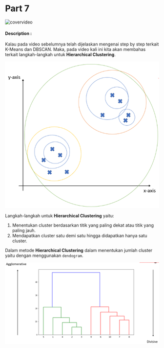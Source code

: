 # Part 7

![covervideo](http://bit.ly/makeaicovervideo)

#### **Description :**


Kalau pada video sebelumnya telah dijelaskan mengenai step by step terkait K-Means dan DBSCAN. Maka, pada video kali ini kita akan membahas terkait langkah-langkah untuk **Hierarchical Clustering**. 

![Assets](https://github.com/BenedictusAryo/documents_assets/raw/master/New%20CourseMap/Intermediate%20Course/4_Clustering%20and%20Unsupervised%20Machine%20Learning/assets/5.png)

Langkah-langkah untuk **Hierarchical Clustering** yaitu:
1. Menentukan cluster berdasarkan titik yang paling dekat atau titik yang paling jauh.
2. Mendapatkan cluster satu demi satu hingga didapatkan hanya satu cluster.

Dalam metode **Hierarchical Clustering** dalam menentukan jumlah cluster yaitu dengan menggunakan `dendogram`.

![Assets](https://github.com/BenedictusAryo/documents_assets/raw/master/New%20CourseMap/Intermediate%20Course/4_Clustering%20and%20Unsupervised%20Machine%20Learning/assets/6.png)

